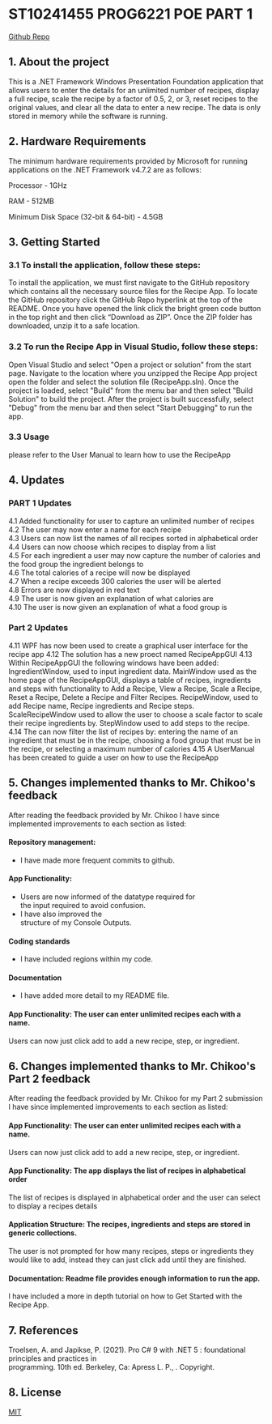 # ST10241455 PROG6221 POE PART 1
[Github Repo](https://github.com/VCCT-PROG6221-2023-Grp3/DavidMellors-ST10241466-PROG6221POE-Part1)

## 1. About the project

This is a .NET Framework Windows Presentation Foundation application that allows users to enter the details for an unlimited number of recipes, display a full recipe, scale the recipe by a factor of 0.5, 2, or 3, reset recipes to the original values, and clear all the data to enter a new recipe. The data is only stored in memory while the software is running.


## 2. Hardware Requirements
The minimum hardware requirements provided by Microsoft for running applications on the .NET Framework v4.7.2 are as follows:

Processor - 1GHz

RAM - 512MB

Minimum Disk Space (32-bit & 64-bit) - 4.5GB

## 3. Getting Started
### 3.1 To install the application, follow these steps:

To install the application, we must first navigate to the GitHub repository which contains all the necessary source files for the Recipe App. 
To locate the GitHub repository click the GitHub Repo hyperlink at the top of the README.
Once you have opened the link click the bright green code button in the top right and then click “Download as ZIP”.
Once the ZIP folder has downloaded, unzip it to a safe location.

### 3.2 To run the Recipe App in Visual Studio, follow these steps:

Open Visual Studio and select "Open a project or solution" from the start page.
Navigate to the location where you unzipped the Recipe App project open the folder and select the solution file (RecipeApp.sln).
Once the project is loaded, select "Build" from the menu bar and then select "Build Solution" to build the project.
After the project is built successfully, select "Debug" from the menu bar and then select "Start Debugging" to run the app.



### 3.3 Usage
please refer to the User Manual to learn how to use the RecipeApp

## 4. Updates

### PART 1 Updates
4.1 Added functionality for user to capture an unlimited number of recipes  
4.2 The user may now enter a name for each recipe  
4.3 Users can now list the names of all recipes sorted in alphabetical order  
4.4 Users can now choose which recipes to display from a list  
4.5 For each ingredient a user may now capture the number of calories and the food group the ingredient belongs to  
4.6 The total calories of a recipe will now be displayed  
4.7 When a recipe exceeds 300 calories the user will be alerted  
4.8 Errors are now displayed in red text  
4.9 The user is now given an explanation of what calories are  
4.10 The user is now given an explanation of what a food group is  

### Part 2 Updates

4.11 WPF has now been used to create a graphical user interface for the recipe app
4.12 The solution has a new proect named RecipeAppGUI
4.13 Within RecipeAppGUI the following windows have been added:
IngredientWindow, used to input ingredient data.
MainWindow used as the home page of the RecipeAppGUI, displays a table of recipes, ingredients and steps with functionality to Add a Recipe, View a Recipe, Scale a Recipe, Reset a Recipe, Delete a Recipe and Filter Recipes.
RecipeWindow, used to add Recipe name, Recipe ingredients and Recipe steps.
ScaleRecipeWindow used to allow the user to choose a scale factor to scale their recipe ingredients by.
StepWindow used to add steps to the recipe.
4.14 The can now filter the list of recipes by: entering the name of an ingredient that must be in the recipe, choosing a food group that must be in the recipe, or selecting a maximum number of calories
4.15  A UserManual has been created to guide a user on how to use the RecipeApp

## 5. Changes implemented thanks to Mr. Chikoo's feedback

After reading the feedback provided by Mr. Chikoo I have since implemented improvements to each section as listed:

#### Repository management: 
- I have made more frequent commits to github.

#### App Functionality: 
- Users are now informed of the datatype required for  
the input required to avoid confusion. 
- I have also improved the  
structure of my Console Outputs.

#### Coding standards
- I have included regions within my code.

#### Documentation
- I have added more detail to my README file.   

#### App Functionality: The user can enter unlimited recipes each with a name.                          
Users can now just click add to add a new recipe, step, or ingredient.

## 6. Changes implemented thanks to Mr. Chikoo's Part 2 feedback

After reading the feedback provided by Mr. Chikoo for my Part 2 submission I have since implemented improvements to each section as listed:

#### App Functionality: The user can enter unlimited recipes each with a name.                          
Users can now just click add to add a new recipe, step, or ingredient.

#### App Functionality: The app displays the list of recipes in alphabetical order
The list of recipes is displayed in alphabetical order and the user can select to display a recipes details

#### Application Structure:  The recipes, ingredients and steps are stored in  generic collections.
The user is not prompted for how many recipes, steps or ingredients they would like to add, instead they can just click add until they are finished.

#### Documentation: Readme file provides enough information to run the app.
I have included a more in depth tutorial on how to Get Started with the Recipe App.

## 7. References
Troelsen, A. and Japikse, P. (2021). Pro C# 9 with .NET 5 : foundational principles and practices in  
programming. 10th ed. Berkeley, Ca: Apress L. P., . Copyright.

## 8. License

[MIT](https://choosealicense.com/licenses/mit/)
